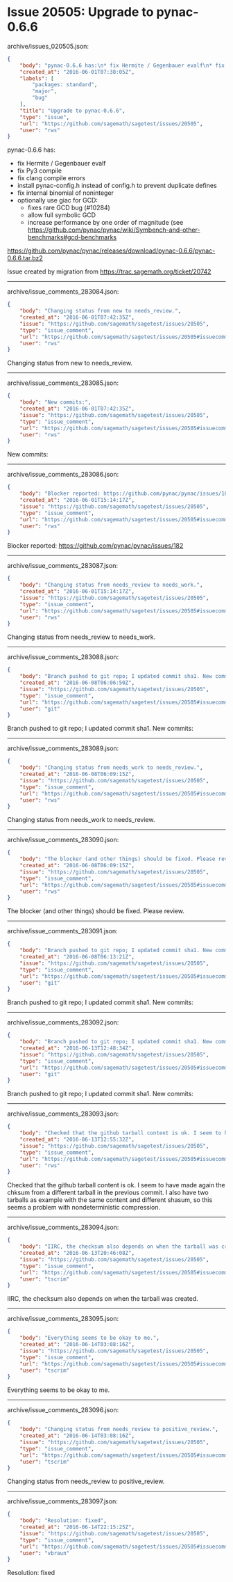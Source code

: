 # Issue 20505: Upgrade to pynac-0.6.6

archive/issues_020505.json:
```json
{
    "body": "pynac-0.6.6 has:\n* fix Hermite / Gegenbauer evalf\n* fix Py3 compile\n* fix clang compile errors\n* install pynac-config.h instead of config.h to prevent duplicate defines\n* fix internal binomial of noninteger\n* optionally use giac for GCD:\n   * fixes rare GCD bug (#10284)\n   * allow full symbolic GCD\n   * increase performance by one order of magnitude (see https://github.com/pynac/pynac/wiki/Symbench-and-other-benchmarks#gcd-benchmarks\n\nhttps://github.com/pynac/pynac/releases/download/pynac-0.6.6/pynac-0.6.6.tar.bz2\n\nIssue created by migration from https://trac.sagemath.org/ticket/20742\n\n",
    "created_at": "2016-06-01T07:38:05Z",
    "labels": [
        "packages: standard",
        "major",
        "bug"
    ],
    "title": "Upgrade to pynac-0.6.6",
    "type": "issue",
    "url": "https://github.com/sagemath/sagetest/issues/20505",
    "user": "rws"
}
```
pynac-0.6.6 has:
* fix Hermite / Gegenbauer evalf
* fix Py3 compile
* fix clang compile errors
* install pynac-config.h instead of config.h to prevent duplicate defines
* fix internal binomial of noninteger
* optionally use giac for GCD:
   * fixes rare GCD bug (#10284)
   * allow full symbolic GCD
   * increase performance by one order of magnitude (see https://github.com/pynac/pynac/wiki/Symbench-and-other-benchmarks#gcd-benchmarks

https://github.com/pynac/pynac/releases/download/pynac-0.6.6/pynac-0.6.6.tar.bz2

Issue created by migration from https://trac.sagemath.org/ticket/20742





---

archive/issue_comments_283084.json:
```json
{
    "body": "Changing status from new to needs_review.",
    "created_at": "2016-06-01T07:42:35Z",
    "issue": "https://github.com/sagemath/sagetest/issues/20505",
    "type": "issue_comment",
    "url": "https://github.com/sagemath/sagetest/issues/20505#issuecomment-283084",
    "user": "rws"
}
```

Changing status from new to needs_review.



---

archive/issue_comments_283085.json:
```json
{
    "body": "New commits:",
    "created_at": "2016-06-01T07:42:35Z",
    "issue": "https://github.com/sagemath/sagetest/issues/20505",
    "type": "issue_comment",
    "url": "https://github.com/sagemath/sagetest/issues/20505#issuecomment-283085",
    "user": "rws"
}
```

New commits:



---

archive/issue_comments_283086.json:
```json
{
    "body": "Blocker reported: https://github.com/pynac/pynac/issues/182",
    "created_at": "2016-06-01T15:14:17Z",
    "issue": "https://github.com/sagemath/sagetest/issues/20505",
    "type": "issue_comment",
    "url": "https://github.com/sagemath/sagetest/issues/20505#issuecomment-283086",
    "user": "rws"
}
```

Blocker reported: https://github.com/pynac/pynac/issues/182



---

archive/issue_comments_283087.json:
```json
{
    "body": "Changing status from needs_review to needs_work.",
    "created_at": "2016-06-01T15:14:17Z",
    "issue": "https://github.com/sagemath/sagetest/issues/20505",
    "type": "issue_comment",
    "url": "https://github.com/sagemath/sagetest/issues/20505#issuecomment-283087",
    "user": "rws"
}
```

Changing status from needs_review to needs_work.



---

archive/issue_comments_283088.json:
```json
{
    "body": "Branch pushed to git repo; I updated commit sha1. New commits:",
    "created_at": "2016-06-08T06:06:50Z",
    "issue": "https://github.com/sagemath/sagetest/issues/20505",
    "type": "issue_comment",
    "url": "https://github.com/sagemath/sagetest/issues/20505#issuecomment-283088",
    "user": "git"
}
```

Branch pushed to git repo; I updated commit sha1. New commits:



---

archive/issue_comments_283089.json:
```json
{
    "body": "Changing status from needs_work to needs_review.",
    "created_at": "2016-06-08T06:09:15Z",
    "issue": "https://github.com/sagemath/sagetest/issues/20505",
    "type": "issue_comment",
    "url": "https://github.com/sagemath/sagetest/issues/20505#issuecomment-283089",
    "user": "rws"
}
```

Changing status from needs_work to needs_review.



---

archive/issue_comments_283090.json:
```json
{
    "body": "The blocker (and other things) should be fixed. Please review.",
    "created_at": "2016-06-08T06:09:15Z",
    "issue": "https://github.com/sagemath/sagetest/issues/20505",
    "type": "issue_comment",
    "url": "https://github.com/sagemath/sagetest/issues/20505#issuecomment-283090",
    "user": "rws"
}
```

The blocker (and other things) should be fixed. Please review.



---

archive/issue_comments_283091.json:
```json
{
    "body": "Branch pushed to git repo; I updated commit sha1. New commits:",
    "created_at": "2016-06-08T06:13:21Z",
    "issue": "https://github.com/sagemath/sagetest/issues/20505",
    "type": "issue_comment",
    "url": "https://github.com/sagemath/sagetest/issues/20505#issuecomment-283091",
    "user": "git"
}
```

Branch pushed to git repo; I updated commit sha1. New commits:



---

archive/issue_comments_283092.json:
```json
{
    "body": "Branch pushed to git repo; I updated commit sha1. New commits:",
    "created_at": "2016-06-13T12:48:34Z",
    "issue": "https://github.com/sagemath/sagetest/issues/20505",
    "type": "issue_comment",
    "url": "https://github.com/sagemath/sagetest/issues/20505#issuecomment-283092",
    "user": "git"
}
```

Branch pushed to git repo; I updated commit sha1. New commits:



---

archive/issue_comments_283093.json:
```json
{
    "body": "Checked that the github tarball content is ok. I seem to have made again the chksum from a different tarball in the previous commit. I also have two tarballs as example with the same content and different shasum, so this seems a problem with nondeterministic compression.",
    "created_at": "2016-06-13T12:55:32Z",
    "issue": "https://github.com/sagemath/sagetest/issues/20505",
    "type": "issue_comment",
    "url": "https://github.com/sagemath/sagetest/issues/20505#issuecomment-283093",
    "user": "rws"
}
```

Checked that the github tarball content is ok. I seem to have made again the chksum from a different tarball in the previous commit. I also have two tarballs as example with the same content and different shasum, so this seems a problem with nondeterministic compression.



---

archive/issue_comments_283094.json:
```json
{
    "body": "IIRC, the checksum also depends on when the tarball was created.",
    "created_at": "2016-06-13T20:46:08Z",
    "issue": "https://github.com/sagemath/sagetest/issues/20505",
    "type": "issue_comment",
    "url": "https://github.com/sagemath/sagetest/issues/20505#issuecomment-283094",
    "user": "tscrim"
}
```

IIRC, the checksum also depends on when the tarball was created.



---

archive/issue_comments_283095.json:
```json
{
    "body": "Everything seems to be okay to me.",
    "created_at": "2016-06-14T03:08:16Z",
    "issue": "https://github.com/sagemath/sagetest/issues/20505",
    "type": "issue_comment",
    "url": "https://github.com/sagemath/sagetest/issues/20505#issuecomment-283095",
    "user": "tscrim"
}
```

Everything seems to be okay to me.



---

archive/issue_comments_283096.json:
```json
{
    "body": "Changing status from needs_review to positive_review.",
    "created_at": "2016-06-14T03:08:16Z",
    "issue": "https://github.com/sagemath/sagetest/issues/20505",
    "type": "issue_comment",
    "url": "https://github.com/sagemath/sagetest/issues/20505#issuecomment-283096",
    "user": "tscrim"
}
```

Changing status from needs_review to positive_review.



---

archive/issue_comments_283097.json:
```json
{
    "body": "Resolution: fixed",
    "created_at": "2016-06-14T22:15:25Z",
    "issue": "https://github.com/sagemath/sagetest/issues/20505",
    "type": "issue_comment",
    "url": "https://github.com/sagemath/sagetest/issues/20505#issuecomment-283097",
    "user": "vbraun"
}
```

Resolution: fixed
